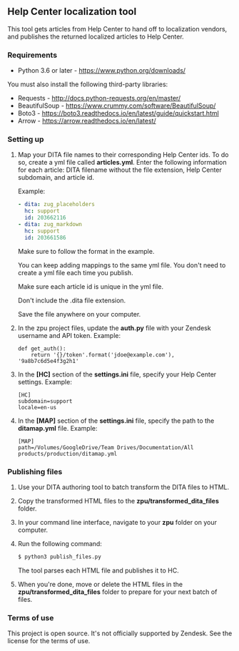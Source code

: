 
## Help Center localization tool

This tool gets articles from Help Center to hand off to localization vendors, and publishes the returned localized articles to Help Center.


### Requirements

- Python 3.6 or later - https://www.python.org/downloads/

You must also install the following third-party libraries:

- Requests - http://docs.python-requests.org/en/master/
- BeautifulSoup - https://www.crummy.com/software/BeautifulSoup/
- Boto3 - https://boto3.readthedocs.io/en/latest/guide/quickstart.html
- Arrow - https://arrow.readthedocs.io/en/latest/



### Setting up

1. Map your DITA file names to their corresponding Help Center ids. To do so, create a yml file called **articles.yml**. Enter the following information for each article: DITA filename without the file extension, Help Center subdomain, and article id.

    Example:

    ```yml
    - dita: zug_placeholders
      hc: support
      id: 203662116
    - dita: zug_markdown
      hc: support
      id: 203661586
    ```

    Make sure to follow the format in the example.

    You can keep adding mappings to the same yml file. You don't need to create a yml file each time you publish.

    Make sure each article id is unique in the yml file.

    Don't include the .dita file extension.

    Save the file anywhere on your computer.

2. In the zpu project files, update the **auth.py** file with your Zendesk username and API token. Example:

    ```
    def get_auth():
        return '{}/token'.format('jdoe@example.com'), '9a8b7c6d5e4f3g2h1'
    ```

3. In the **[HC]** section of the **settings.ini** file, specify your Help Center settings. Example:

    ```text
    [HC]
    subdomain=support
    locale=en-us
	```

4. In the **[MAP]** section of the **settings.ini** file, specify the path to the **ditamap.yml** file. Example:
    
    ```text
    [MAP]
    path=/Volumes/GoogleDrive/Team Drives/Documentation/All products/production/ditamap.yml
    ```


### Publishing files

1. Use your DITA authoring tool to batch transform the DITA files to HTML.

2. Copy the transformed HTML files to the **zpu/transformed_dita_files** folder.

3. In your command line interface, navigate to your **zpu** folder on your computer.

4. Run the following command:

    ```bash
    $ python3 publish_files.py
    ```

    The tool parses each HTML file and publishes it to HC.

5. When you're done, move or delete the HTML files in the **zpu/transformed_dita_files** folder to prepare for your next batch of files.


### Terms of use

This project is open source. It's not officially supported by Zendesk. See the license for the terms of use.